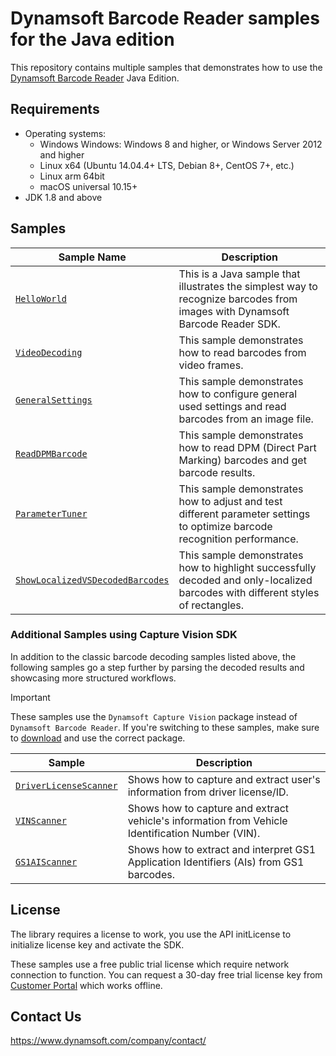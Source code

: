 # Dynamsoft Barcode Reader samples for the Java edition

This repository contains multiple samples that demonstrates how to use the [Dynamsoft Barcode Reader](https://www.dynamsoft.com/barcode-reader/overview/) Java Edition.

## Requirements
- Operating systems:
  - Windows Windows: Windows 8 and higher, or Windows Server 2012 and higher
  - Linux x64 (Ubuntu 14.04.4+ LTS, Debian 8+, CentOS 7+, etc.)
  - Linux arm 64bit
  - macOS universal 10.15+
- JDK 1.8 and above

## Samples

| Sample Name | Description |
| ----------- | ----------- |
| [`HelloWorld`](Samples/HelloWorld) | This is a Java sample that illustrates the simplest way to recognize barcodes from images with Dynamsoft Barcode Reader SDK. |
| [`VideoDecoding`](Samples/VideoDecoding) | This sample demonstrates how to read barcodes from video frames. |
| [`GeneralSettings`](Samples/GeneralSettings) | This sample demonstrates how to configure general used settings and read barcodes from an image file. |
| [`ReadDPMBarcode`](Samples/ReadDPMBarcode) | This sample demonstrates how to read DPM (Direct Part Marking) barcodes and get barcode results. |
| [`ParameterTuner`](Samples/ParameterTuner) | This sample demonstrates how to adjust and test different parameter settings to optimize barcode recognition performance. |
| [`ShowLocalizedVSDecodedBarcodes`](Samples/ShowLocalizedVSDecodedBarcodes) | This sample demonstrates how to highlight successfully decoded and only-localized barcodes with different styles of rectangles. |

### Additional Samples using Capture Vision SDK

In addition to the classic barcode decoding samples listed above, the following samples go a step further by parsing the decoded results and showcasing more structured workflows.

> [!IMPORTANT]
> These samples use the `Dynamsoft Capture Vision` package instead of `Dynamsoft Barcode Reader`. If you're switching to these samples, make sure to [download](https://www.dynamsoft.com/capture-vision/confirmation/#desktop) and use the correct package.

| Sample | Description |
| --- | --- |
| [`DriverLicenseScanner`](https://github.com/Dynamsoft/capture-vision-java-samples/blob/main/Samples/DriverLicenseScanner) | Shows how to capture and extract user's information from driver license/ID. |
| [`VINScanner`](https://github.com/Dynamsoft/capture-vision-java-samples/blob/main/Samples/VINScanner) | Shows how to capture and extract vehicle's information from Vehicle Identification Number (VIN). |
| [`GS1AIScanner`](https://github.com/Dynamsoft/capture-vision-java-samples/blob/main/Samples/GS1AIScanner) | Shows how to extract and interpret GS1 Application Identifiers (AIs) from GS1 barcodes. |

## License

The library requires a license to work, you use the API initLicense to initialize license key and activate the SDK.

These samples use a free public trial license which require network connection to function. You can request a 30-day free trial license key from <a href="https://www.dynamsoft.com/customer/license/trialLicense?architecture=dcv&product=dbr&utm_source=samples&package=java" target="_blank">Customer Portal</a> which works offline.


## Contact Us

https://www.dynamsoft.com/company/contact/
